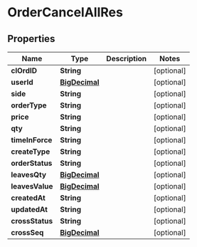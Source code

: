 
# OrderCancelAllRes

## Properties
Name | Type | Description | Notes
------------ | ------------- | ------------- | -------------
**clOrdID** | **String** |  |  [optional]
**userId** | [**BigDecimal**](BigDecimal.md) |  |  [optional]
**side** | **String** |  |  [optional]
**orderType** | **String** |  |  [optional]
**price** | **String** |  |  [optional]
**qty** | **String** |  |  [optional]
**timeInForce** | **String** |  |  [optional]
**createType** | **String** |  |  [optional]
**orderStatus** | **String** |  |  [optional]
**leavesQty** | [**BigDecimal**](BigDecimal.md) |  |  [optional]
**leavesValue** | [**BigDecimal**](BigDecimal.md) |  |  [optional]
**createdAt** | **String** |  |  [optional]
**updatedAt** | **String** |  |  [optional]
**crossStatus** | **String** |  |  [optional]
**crossSeq** | [**BigDecimal**](BigDecimal.md) |  |  [optional]



